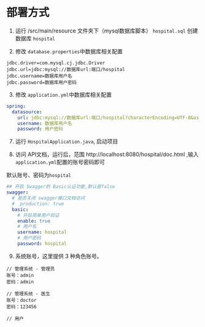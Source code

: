 # 部署方式

1. 运行 /src/main/resource 文件夹下（mysql数据库脚本） `hospital.sql` 创建数据库 `hospital`

2. 修改 `database.properties`中数据库相关配置

```properties
jdbc.driver=com.mysql.cj.jdbc.Driver
jdbc.url=jdbc:mysql://数据库url:端口/hospital
jdbc.username=数据库用户名
jdbc.password=数据库用户密码
```

3. 修改 `application.yml`中数据库相关配置

```yaml
spring:
  datasource:
    url: jdbc:mysql://数据库url:端口/hospital?characterEncoding=UTF-8&useSSL=false&useUnicode=true&serverTimezone=UTC
    username: 数据库用户名
    password: 用户密码
```

7. 运行 `HospitalApplication.java`, 启动项目

8. 访问 API文档，运行后，范围 http://localhost:8080/hospital/doc.html ,输入`application.yml`配置的账号密码即可

默认账号、密码为`hospital`

```yaml
## 开启 Swagger的 Basic认证功能,默认是false
swagger:
  # 是否关闭 swagger接口文档访问
  #  production: true
  basic:
    # 开启简单用户验证
    enable: true
    # 用户名
    username: hospital
    # 用户密码
    password: hospital
```

9. 系统账号，这里提供 3 种角色账号。

```
// 管理系统 - 管理员
账号：admin
密码：admin

// 管理系统 - 医生
账号：doctor
密码：123456

// 用户

```